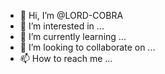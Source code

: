 - 👋 Hi, I’m @LORD-COBRA
- 👀 I’m interested in ...
- 🌱 I’m currently learning ...
- 💞️ I’m looking to collaborate on ...
- 📫 How to reach me ...

<!---
LORD-COBRA/LORD-COBRA is a ✨ special ✨ repository because its `README.md` (this file) appears on your GitHub profile.
You can click the Preview link to take a look at your changes.
--->
